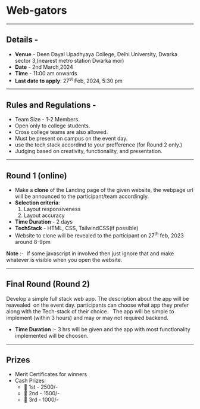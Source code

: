 # Web-gators

---

## Details -

- **Venue** - Deen Dayal Upadhyaya College, Delhi University, Dwarka sector 3,(nearest metro station Dwarka mor)
- **Date** - 2nd March,2024
- **Time** - 11:00 am onwards
- **Last date to apply**: 27<sup>st</sup> Feb, 2024, 5:30 pm

---

## Rules and Regulations -

- Team Size - 1-2 Members.
- Open only to college students.
- Cross college teams are also allowed.
- Must be present on campus on the event day.
- use the tech stack accordind to your prefference (for Round 2 only.)
- Judging based on creativity, functionality, and presentation.

---

## Round 1 (online)

- Make a **clone** of the Landing page of the given website, the webpage url will be announced to the participant/team accordingly.
- **Selection criteria**:
  1. Layout responsiveness
  2. Layout accuracy
- **Time Duration** - 2 days
- **TechStack** - HTML, CSS, TailwindCSS(if possible)
- Website to clone will be revealed to the participant on 27<sup>th</sup> feb, 2023 around 8-9pm
  <br />

**Note** :-  If some javascript in involved then just ignore that and make whatever is visible when you open the website.

---

## Final Round (Round 2)

Develop a simple full stack web app. The description about the app will be reavealed  on the event day. participants can choose what app they prefer along with the Tech-stack of their choice.   The app will be simple to implement (within 3 hours) and may or may not required backend.

- **Time Duration** :- 3 hrs will be given and the app with most functionality implemented will be choosen.

---

## Prizes

- Merit Certificates for winners
- Cash Prizes:
  - 🥇 1st - 2500/-
  - 🥈 2nd - 1500/-
  - 🥉 3rd - 1000/-
